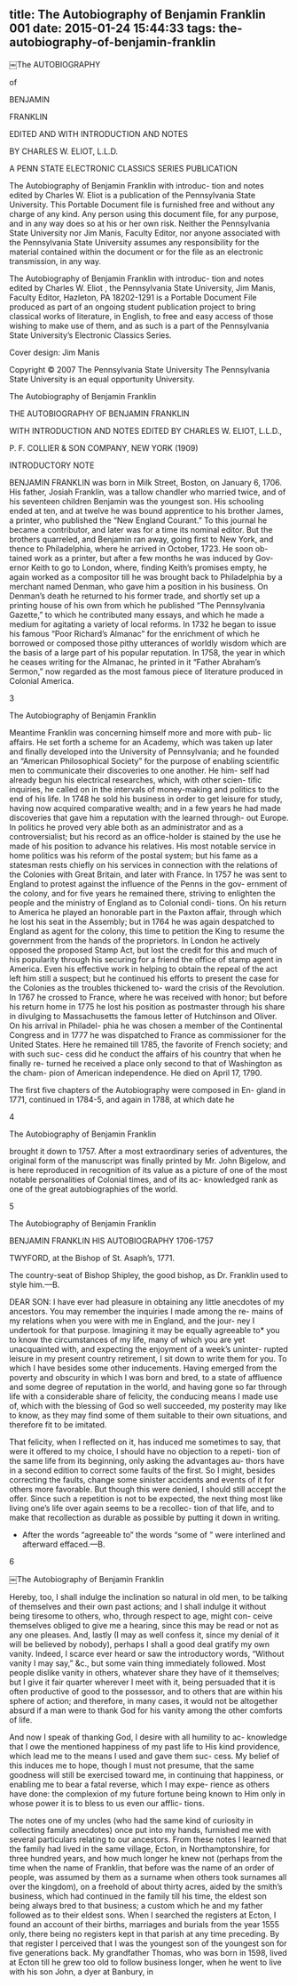 title: The Autobiography of Benjamin Franklin 001
date: 2015-01-24 15:44:33
tags: the-autobiography-of-benjamin-franklin
---

￼The AUTOBIOGRAPHY

of

BENJAMIN

FRANKLIN

EDITED AND WITH INTRODUCTION AND NOTES

BY CHARLES W. ELIOT, L.L.D.

A PENN STATE ELECTRONIC CLASSICS SERIES PUBLICATION

The Autobiography of Benjamin Franklin with introduc- tion and notes edited by Charles W. Eliot is a publication of the Pennsylvania State University. This Portable Document file is furnished free and without any charge of any kind. Any person using this document file, for any purpose, and in any way does so at his or her own risk. Neither the Pennsylvania State University nor Jim Manis, Faculty Editor, nor anyone associated with the Pennsylvania State University assumes any responsibility for the material contained within the document or for the file as an electronic transmission, in any way.

The Autobiography of Benjamin Franklin with introduc- tion and notes edited by Charles W. Eliot , the Pennsylvania State University, Jim Manis, Faculty Editor, Hazleton, PA 18202-1291 is a Portable Document File produced as part of an ongoing student publication project to bring classical works of literature, in English, to free and easy access of those wishing to make use of them, and as such is a part of the Pennsylvania State University’s Electronic Classics Series.

Cover design: Jim Manis

Copyright © 2007 The Pennsylvania State University The Pennsylvania State University is an equal opportunity University.

The Autobiography of Benjamin Franklin

THE AUTOBIOGRAPHY OF BENJAMIN FRANKLIN

WITH INTRODUCTION AND NOTES EDITED BY CHARLES W. ELIOT, L.L.D.,

P. F. COLLIER & SON COMPANY, NEW YORK (1909)

INTRODUCTORY NOTE

BENJAMIN FRANKLIN was born in Milk Street, Boston, on January 6, 1706. His father, Josiah Franklin, was a tallow chandler who married twice, and of his seventeen children Benjamin was the youngest son. His schooling ended at ten, and at twelve he was bound apprentice to his brother James, a printer, who published the “New England Courant.” To this journal he became a contributor, and later was for a time its nominal editor. But the brothers quarreled, and Benjamin ran away, going first to New York, and thence to Philadelphia, where he arrived in October, 1723. He soon ob- tained work as a printer, but after a few months he was induced by Gov- ernor Keith to go to London, where, finding Keith’s promises empty, he again worked as a compositor till he was brought back to Philadelphia by a merchant named Denman, who gave him a position in his business. On Denman’s death he returned to his former trade, and shortly set up a printing house of his own from which he published “The Pennsylvania Gazette,” to which he contributed many essays, and which he made a medium for agitating a variety of local reforms. In 1732 he began to issue his famous “Poor Richard’s Almanac” for the enrichment of which he borrowed or composed those pithy utterances of worldly wisdom which are the basis of a large part of his popular reputation. In 1758, the year in which he ceases writing for the Almanac, he printed in it “Father Abraham’s Sermon,” now regarded as the most famous piece of literature produced in Colonial America.

3

The Autobiography of Benjamin Franklin

Meantime Franklin was concerning himself more and more with pub- lic affairs. He set forth a scheme for an Academy, which was taken up later and finally developed into the University of Pennsylvania; and he founded an “American Philosophical Society” for the purpose of enabling scientific men to communicate their discoveries to one another. He him- self had already begun his electrical researches, which, with other scien- tific inquiries, he called on in the intervals of money-making and politics to the end of his life. In 1748 he sold his business in order to get leisure for study, having now acquired comparative wealth; and in a few years he had made discoveries that gave him a reputation with the learned through- out Europe. In politics he proved very able both as an administrator and as a controversialist; but his record as an office-holder is stained by the use he made of his position to advance his relatives. His most notable service in home politics was his reform of the postal system; but his fame as a statesman rests chiefly on his services in connection with the relations of the Colonies with Great Britain, and later with France. In 1757 he was sent to England to protest against the influence of the Penns in the gov- ernment of the colony, and for five years he remained there, striving to enlighten the people and the ministry of England as to Colonial condi- tions. On his return to America he played an honorable part in the Paxton affair, through which he lost his seat in the Assembly; but in 1764 he was again despatched to England as agent for the colony, this time to petition the King to resume the government from the hands of the proprietors. In London he actively opposed the proposed Stamp Act, but lost the credit for this and much of his popularity through his securing for a friend the office of stamp agent in America. Even his effective work in helping to obtain the repeal of the act left him still a suspect; but he continued his efforts to present the case for the Colonies as the troubles thickened to- ward the crisis of the Revolution. In 1767 he crossed to France, where he was received with honor; but before his return home in 1775 he lost his position as postmaster through his share in divulging to Massachusetts the famous letter of Hutchinson and Oliver. On his arrival in Philadel- phia he was chosen a member of the Continental Congress and in 1777 he was dispatched to France as commissioner for the United States. Here he remained till 1785, the favorite of French society; and with such suc- cess did he conduct the affairs of his country that when he finally re- turned he received a place only second to that of Washington as the cham- pion of American independence. He died on April 17, 1790.

The first five chapters of the Autobiography were composed in En- gland in 1771, continued in 1784-5, and again in 1788, at which date he

4

The Autobiography of Benjamin Franklin

brought it down to 1757. After a most extraordinary series of adventures, the original form of the manuscript was finally printed by Mr. John Bigelow, and is here reproduced in recognition of its value as a picture of one of the most notable personalities of Colonial times, and of its ac- knowledged rank as one of the great autobiographies of the world.

5

The Autobiography of Benjamin Franklin

BENJAMIN FRANKLIN HIS AUTOBIOGRAPHY 1706-1757

TWYFORD, at the Bishop of St. Asaph’s, 1771.

The country-seat of Bishop Shipley, the good bishop, as Dr. Franklin used to style him.—B.

DEAR SON: I have ever had pleasure in obtaining any little anecdotes of my ancestors. You may remember the inquiries I made among the re- mains of my relations when you were with me in England, and the jour- ney I undertook for that purpose. Imagining it may be equally agreeable to* you to know the circumstances of my life, many of which you are yet unacquainted with, and expecting the enjoyment of a week’s uninter- rupted leisure in my present country retirement, I sit down to write them for you. To which I have besides some other inducements. Having emerged from the poverty and obscurity in which I was born and bred, to a state of affluence and some degree of reputation in the world, and having gone so far through life with a considerable share of felicity, the conducing means I made use of, which with the blessing of God so well succeeded, my posterity may like to know, as they may find some of them suitable to their own situations, and therefore fit to be imitated.

That felicity, when I reflected on it, has induced me sometimes to say, that were it offered to my choice, I should have no objection to a repeti- tion of the same life from its beginning, only asking the advantages au- thors have in a second edition to correct some faults of the first. So I might, besides correcting the faults, change some sinister accidents and events of it for others more favorable. But though this were denied, I should still accept the offer. Since such a repetition is not to be expected, the next thing most like living one’s life over again seems to be a recollec- tion of that life, and to make that recollection as durable as possible by putting it down in writing.

* After the words “agreeable to” the words “some of ” were interlined and afterward effaced.—B.

6

￼The Autobiography of Benjamin Franklin

Hereby, too, I shall indulge the inclination so natural in old men, to be talking of themselves and their own past actions; and I shall indulge it without being tiresome to others, who, through respect to age, might con- ceive themselves obliged to give me a hearing, since this may be read or not as any one pleases. And, lastly (I may as well confess it, since my denial of it will be believed by nobody), perhaps I shall a good deal gratify my own vanity. Indeed, I scarce ever heard or saw the introductory words, “Without vanity I may say,” &c., but some vain thing immediately followed. Most people dislike vanity in others, whatever share they have of it themselves; but I give it fair quarter wherever I meet with it, being persuaded that it is often productive of good to the possessor, and to others that are within his sphere of action; and therefore, in many cases, it would not be altogether absurd if a man were to thank God for his vanity among the other comforts of life.

And now I speak of thanking God, I desire with all humility to ac- knowledge that I owe the mentioned happiness of my past life to His kind providence, which lead me to the means I used and gave them suc- cess. My belief of this induces me to hope, though I must not presume, that the same goodness will still be exercised toward me, in continuing that happiness, or enabling me to bear a fatal reverse, which I may expe- rience as others have done: the complexion of my future fortune being known to Him only in whose power it is to bless to us even our afflic- tions.

The notes one of my uncles (who had the same kind of curiosity in collecting family anecdotes) once put into my hands, furnished me with several particulars relating to our ancestors. From these notes I learned that the family had lived in the same village, Ecton, in Northamptonshire, for three hundred years, and how much longer he knew not (perhaps from the time when the name of Franklin, that before was the name of an order of people, was assumed by them as a surname when others took surnames all over the kingdom), on a freehold of about thirty acres, aided by the smith’s business, which had continued in the family till his time, the eldest son being always bred to that business; a custom which he and my father followed as to their eldest sons. When I searched the registers at Ecton, I found an account of their births, marriages and burials from the year 1555 only, there being no registers kept in that parish at any time preceding. By that register I perceived that I was the youngest son of the youngest son for five generations back. My grandfather Thomas, who was born in 1598, lived at Ecton till he grew too old to follow business longer, when he went to live with his son John, a dyer at Banbury, in

